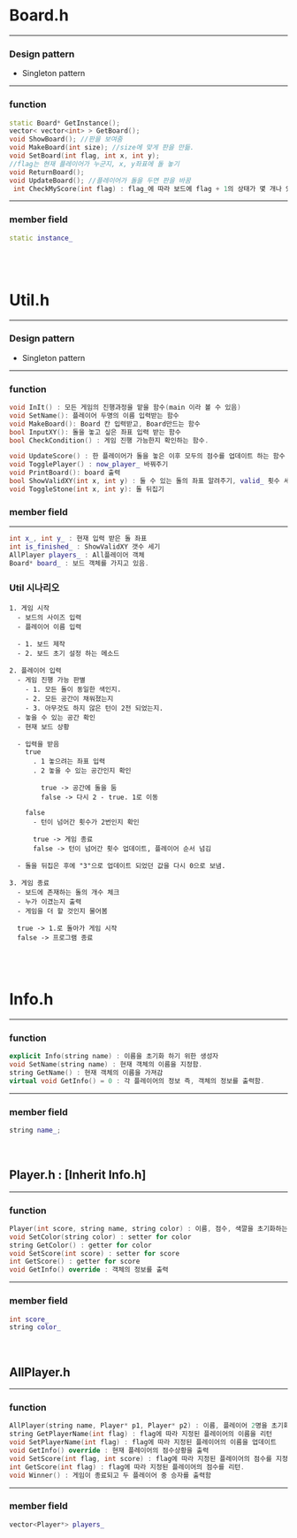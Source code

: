 # Board.h

---

### Design pattern

- Singleton pattern

---

### function

```C++
static Board* GetInstance();
vector< vector<int> > GetBoard();
void ShowBoard(); //판을 보여줌
void MakeBoard(int size); //size에 맞게 판을 만듦.
void SetBoard(int flag, int x, int y);
//flag는 현재 플레이어가 누군지, x, y좌표에 돌 놓기
void ReturnBoard();
void UpdateBoard(); //플레이어가 돌을 두면 판을 바꿈
 int CheckMyScore(int flag) : flag_에 따라 보드에 flag + 1의 상태가 몇 개나 있는지 확인
```

---

### member field

```C++
static instance_
```
<br><br>

# Util.h

---

### Design pattern

- Singleton pattern

---

### function

```C++
void InIt() : 모든 게임의 진행과정을 맡을 함수(main 이라 볼 수 있음)
void SetName(): 플레이어 두명의 이름 입력받는 함수
void MakeBoard(): Board 칸 입력받고, Board만드는 함수
bool InputXY(): 돌을 놓고 싶은 좌표 입력 받는 함수
bool CheckCondition() : 게임 진행 가능한지 확인하는 함수.

void UpdateScore() : 한 플레이어가 돌을 놓은 이후 모두의 점수를 업데이트 하는 함수
void TogglePlayer() : now_player_ 바꿔주기
void PrintBoard(): board 출력
bool ShowValidXY(int x, int y) : 둘 수 있는 돌의 좌표 알려주기, valid_ 횟수 세기
void ToggleStone(int x, int y): 돌 뒤집기
```

### member field

---

```C++
int x_, int y_ : 현재 입력 받은 돌 좌표
int is_finished_ : ShowValidXY 갯수 세기
AllPlayer players_ : All플레이어 객체 
Board* board_ : 보드 객체를 가지고 있음.
```


### Util 시나리오
```
1. 게임 시작
  - 보드의 사이즈 입력
  - 플레이어 이름 입력
  
  - 1. 보드 제작
  - 2. 보드 초기 설정 하는 메소드

2. 플레이어 입력
  - 게임 진행 가능 판별
    - 1. 모든 돌이 동일한 색인지.
    - 2. 모든 공간이 채워졌는지
    - 3. 아무것도 하지 않은 턴이 2전 되었는지.
  - 놓을 수 있는 공간 확인
  - 현재 보드 상황 
  
  - 입력을 받음
    true
      . 1 놓으려는 좌표 입력
      . 2 놓을 수 있는 공간인지 확인
        
        true -> 공간에 돌을 둠
        false -> 다시 2 - true. 1로 이동

    false
      - 턴이 넘어간 횟수가 2번인지 확인

      true -> 게임 종료
      false -> 턴이 넘어간 횟수 업데이트, 플레이어 순서 넘김
  
  - 돌을 뒤집은 후에 "3"으로 업데이트 되었던 값을 다시 0으로 보냄.

3. 게임 종료
  - 보드에 존재하는 돌의 개수 체크
  - 누가 이겼는지 출력
  - 게임을 더 할 것인지 물어봄

  true -> 1.로 돌아가 게임 시작
  false -> 프로그램 종료

```
<br><br>

# Info.h

---

### function

```C++
explicit Info(string name) : 이름을 초기화 하기 위한 생성자
void SetName(string name) : 현재 객체의 이름을 지정함.
string GetName() : 현재 객체의 이름을 가져감
virtual void GetInfo() = 0 : 각 플레이어의 정보 즉, 객체의 정보를 출력함.
```

---

### member field

```C++
string name_;
```
<br>

## Player.h : [Inherit Info.h]

---

### function

```C++
Player(int score, string name, string color) : 이름, 점수, 색깔을 초기화하는 생성자
void SetColor(string color) : setter for color
string GetColor() : getter for color
void SetScore(int score) : setter for score
int GetScore() : getter for score
void GetInfo() override : 객체의 정보를 출력
```

---

### member field

```C++
int score_
string color_
```
<br>

## AllPlayer.h

---

### function

```C++
AllPlayer(string name, Player* p1, Player* p2) : 이름, 플레이어 2명을 초기화하는 생성자.
string GetPlayerName(int flag) : flag에 따라 지정된 플레이어의 이름을 리턴
void SetPlayerName(int flag) : flag에 따라 지정된 플레이어의 이름을 업데이트
void GetInfo() override : 현재 플레이어의 점수상황을 출력
void SetScore(int flag, int score) : flag에 따라 지정된 플레이어의 점수를 지정
int GetScore(int flag) : flag에 따라 지정된 플레이어의 점수를 리턴.
void Winner() : 게임이 종료되고 두 플레이어 중 승자를 출력함

```

---

### member field

```C++
vector<Player*> players_
```
